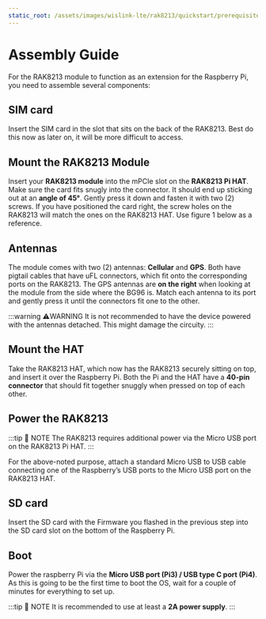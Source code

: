 ```yaml
---
static_root: /assets/images/wislink-lte/rak8213/quickstart/prerequisites
---
```

# Assembly Guide

For the RAK8213 module to function as an extension for the Raspberry Pi, you need to assemble several components:

## SIM card

Insert the SIM card in the slot that sits on the back of the RAK8213. Best do this now as later on, it will be more difficult to access.

## Mount the RAK8213 Module

Insert your **RAK8213 module** into the mPCIe slot on the **RAK8213 Pi HAT**. Make sure the card fits snugly into the connector. It should end up sticking out at an **angle of 45°**. Gently press it down and fasten it with two (2) screws. If you have positioned the card right, the screw holes on the RAK8213 will match the ones on the RAK8213 HAT. Use figure 1 below as a reference.

<rk-img
  :src="`${$frontmatter.static_root}/device-assembly.png`"
  width="75%"
  caption="Assembly of the NB-IoT Module and the HAT"
/>

## Antennas

The module comes with two (2) antennas: **Cellular** and **GPS**. Both have pigtail cables that have uFL connectors, which fit onto the corresponding ports on the RAK8213. The GPS antennas are **on the right** when looking at the module from the side where the BG96 is. Match each antenna to its port and gently press it until the connectors fit one to the other.

:::warning ⚠️WARNING
It is not recommended to have the device powered with the antennas detached. This might damage the circuity.
:::

## Mount the HAT

Take the RAK8213 HAT, which now has the RAK8213 securely sitting on top, and insert it over the Raspberry Pi. Both the Pi and the HAT have a **40-pin connector** that should fit together snuggly when pressed on top of each other.

## Power the RAK8213

:::tip 📝 NOTE
The RAK8213 requires additional power via the Micro USB port on the RAK8213 Pi HAT.
:::

For the above-noted purpose, attach a standard Micro USB to USB cable connecting one of the Raspberry’s USB ports to the Micro USB port on the RAK8213 HAT.

<rk-img
  :src="`${$frontmatter.static_root}/device-connection.png`"
  width="50%"
  caption="Assembly of the NB-IoT Module and the HAT"
/>

## SD card

Insert the SD card with the Firmware you flashed in the previous step into the SD card slot on the bottom of the Raspberry Pi.

## Boot

Power the raspberry Pi via the **Micro USB port (Pi3) / USB type C port (Pi4)**. As this is going to be the first time to boot the OS, wait for a couple of minutes for everything to set up.

:::tip 📝 NOTE
It is recommended to use at least a **2A power supply**.
:::

